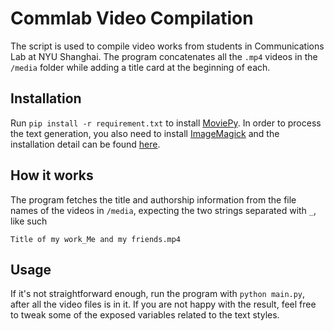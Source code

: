 # Commlab Video Compilation

The script is used to compile video works from students in Communications Lab at NYU Shanghai. The program concatenates all the `.mp4` videos in the `/media` folder while adding a title card at the beginning of each.

## Installation

Run `pip install -r requirement.txt` to install [MoviePy](https://zulko.github.io/moviepy/index.html). In order to process the text generation, you also need to install [ImageMagick](https://www.imagemagick.org/script/index.php) and the installation detail can be found [here](https://zulko.github.io/moviepy/install.html#other-optional-but-useful-dependencies).

## How it works

The program fetches the title and authorship information from the file names of the videos in `/media`, expecting the two strings separated with `_`, like such

```
Title of my work_Me and my friends.mp4
```

## Usage

If it's not straightforward enough, run the program with `python main.py`, after all the video files is in it. If you are not happy with the result, feel free to tweak some of the exposed variables related to the text styles.
